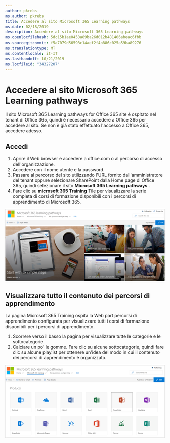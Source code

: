 ```yaml
---
author: pkrebs
ms.author: pkrebs
title: Accedere al sito Microsoft 365 Learning pathways
ms.date: 02/18/2019
description: Accedere al sito Microsoft 365 Learning pathways
ms.openlocfilehash: 5dc15b1ae0458a89ba26d012b481406abeac6fbb
ms.sourcegitcommit: f5a7079d56598c14aef2f4b886c025a59ba89276
ms.translationtype: MT
ms.contentlocale: it-IT
ms.lasthandoff: 10/21/2019
ms.locfileid: "34327207"
---
```

# <a name="go-to-the-microsoft-365-learning-pathways-site"></a>Accedere al sito Microsoft 365 Learning pathways

Il sito Microsoft 365 Learning pathways for Office 365 site è ospitato nel tenant di Office 365, quindi è necessario accedere a Office 365 per accedere al sito. Se non è già stato effettuato l'accesso a Office 365, accedere adesso. 

## <a name="sign-in"></a>Accedi  

1.  Aprire il Web browser e accedere a office.com o al percorso di accesso dell'organizzazione. 
2.  Accedere con il nome utente e la password.
3.  Passare al percorso del sito utilizzando l'URL fornito dall'amministratore del tenant oppure selezionare SharePoint dalla Home page di Office 365, quindi selezionare il sito **Microsoft 365 Learning pathways** . 
5. Fare clic su **microsoft 365 Training** Tile per visualizzare la serie completa di corsi di formazione disponibili con i percorsi di apprendimento di Microsoft 365. 

![CG-GOTO. png](media/cg-goto.png)

## <a name="view-all-the-learning-pathways-content"></a>Visualizzare tutto il contenuto dei percorsi di apprendimento
La pagina Microsoft 365 Training ospita la Web part percorsi di apprendimento configurata per visualizzare tutti i corsi di formazione disponibili per i percorsi di apprendimento. 

1. Scorrere verso il basso la pagina per visualizzare tutte le categorie e le sottocategorie.
2. Calciare un po' le gomme. Fare clic su alcune sottocategorie, quindi fare clic su alcune playlist per ottenere un'idea del modo in cui il contenuto dei percorsi di apprendimento è organizzato. 

![CG-gotoall. png](media/cg-gotoall.png)

